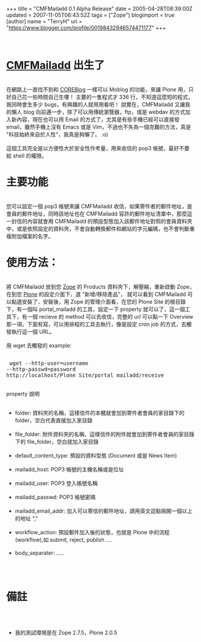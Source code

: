 +++
title = "CMFMailadd 0.1 Alpha Release"
date = 2005-04-28T08:39:00Z
updated = 2007-11-05T06:43:52Z
tags = ["Zope"]
blogimport = true 
[author]
	name = "TerryH"
	uri = "https://www.blogger.com/profile/00198432946574471177"
+++

<br /><h1><a href="http://www.zope.org/Members/terryh/Packages">CMFMailadd</a> 出生了</h1><br />在網路上一直找不到和 <a href="http://www.coreblog.org/">COREBlog</a> 一樣可以 Moblog 的功能，來讓 Plone 用，只好自己花一些時間自己生嘍！ 主要的一隻程式才 336 行，不知道這麼短的程式，我同時會生多少 bugs，有興趣的人就用用看吧！ 說實在，CMFMailadd 又讓我的懶人 blog 向前邁一步，除了可以用傳統瀏覽器，ftp，或是 webdav 的方式加入新內容，現在也可以用 Email 的方式了，尤其是有些手機已經可以直接發 email，雖然手機上沒有 Emacs 或是 Vim，不過也不失為一個克難的方法，真是 "科技始終來自於人性"，我真是夠懶了。 :o)<br /><br />這個工具完全是以方便性大於安全性作考量，用來收信的 pop3 帳號，最好不要給 shell 的權限。<br /><h1>主要功能</h1><br />您可以設定一個 pop3 帳號來讓 CMFMailadd 收信，如果寄件者的郵件地址，是會員的郵件地址，同時該地址也在 CMFMailadd 容許的郵件地址清單中，那麼這一封信的內容就會用 CMFMailadd 的預設型態加入該郵件地址對照的會員資料夾中，或是依照設定的資料夾，不會自動轉換郵件和網站的字元編碼，也不會判斷重複附加檔案的名字。<br /><h1>使用方法：</h1><br />將 CMFMailadd 放到您 <a href="http://www.zope.org">Zope</a> 的 Products 資料夾下，解壓縮，重新啟動 Zope，在到您 <a href="http://www.plone.org">Plone</a> 的設定介面下，選 "新增/移除產品"， 就可以看到 CMFMailadd 可以點選安裝了，安裝後，用 Zope 的管理介面看，在您的 Plone Site 的根目錄下，有一個叫 portal_mailadd 的工具，設定一下 property 就可以了，這一個工具下，有一個 recieve 的 method 可以去收信，完整的 url 可以點一下 Overview 那一項，下面有寫，可以用排程的工具去執行，像是設定 cron job 的方式，去觸發執行這一個 URL。<br /><br />用 wget 去觸發的 example:<br /><pre><br />     wget --http-user=username --http-passwd=password http://localhost/Plone_Site/portal_mailadd/receive</pre><br />property 說明<br /><ul><br />	<li>folder: 資料夾的名稱，這樣信件的本體就會加到寄件者會員的家目錄下的folder，空白代表直接加入家目錄</li><br />	<li>file_folder: 附件資料夾的名稱，這樣信件的附件就會加到寄件者會員的家目錄下的 file_folder，空白就加入家目錄</li><br />	<li>default_content_type: 預設的資料型態 (Document 或是 News Item)</li><br />	<li>mailadd_host: POP3 帳號的主機名稱或是位址</li><br />	<li>mailadd_user: POP3 登入帳號名稱</li><br />	<li>mailadd_passwd: POP3 帳號密碼</li><br />	<li>mailadd_email_addr: 加入可以寄信的郵件地址，請用英文逗點隔開一個以上的地址 ","</li><br />	<li>workflow_action: 預設郵件加入後的狀態，也就是 Plone 中的流程(workflow),如 submit, reject, publish ....</li><br />	<li>body_separater: .....</li><br /></ul><br /><h1>備註</h1><br /><ul><br />	<li>我的測試環境是在 Zope 2.7.5，Plone 2.0.5</li><br /></ul>
